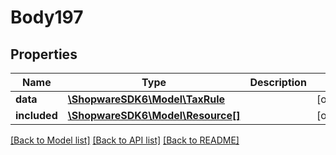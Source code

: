 # Body197

## Properties
Name | Type | Description | Notes
------------ | ------------- | ------------- | -------------
**data** | [**\ShopwareSDK6\Model\TaxRule**](TaxRule.md) |  | [optional] 
**included** | [**\ShopwareSDK6\Model\Resource[]**](Resource.md) |  | [optional] 

[[Back to Model list]](../../README.md#documentation-for-models) [[Back to API list]](../../README.md#documentation-for-api-endpoints) [[Back to README]](../../README.md)


